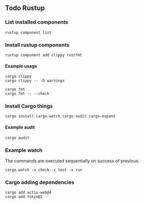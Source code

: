 ## Todo Rustup

### List installed components

    rustup component list


### Install rustup components

    rustup component add clippy rustfmt

#### Example usage

    cargo clippy
    cargo clippy -- -D warnings

    cargo fmt
    cargo fmt -- --check

### Install Cargo things

    cargo install cargo-watch cargo-audit cargo-expand

#### Example audit

    cargo audit


### Example watch

The commands are executed sequentially on success of previous.

    cargo watch -x check -x test -x run

### Cargo adding dependencies
    cargo add actix-web@4
    cargo add tokio@1



